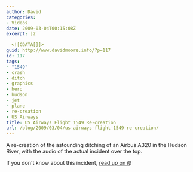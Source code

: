 ```yaml
---
author: David
categories:
- Videos
date: 2009-03-04T00:15:08Z
excerpt: |2

  <![CDATA[]]>
guid: http://www.davidmoore.info/?p=117
id: 117
tags:
- "1549"
- crash
- ditch
- graphics
- hero
- hudson
- jet
- plane
- re-creation
- US Airways
title: US Airways Flight 1549 Re-creation
url: /blog/2009/03/04/us-airways-flight-1549-re-creation/
---
```


<p>A re-creation of the astounding ditching of an Airbus A320 in the Hudson River, with the audio of the actual incident over the top.</p> <p>If you don't know about this incident, <a title="Wikipedia: US Airways Flight 1549" href="http://en.wikipedia.org/wiki/US\_Airways\_Flight\_1549" target="\_blank">read up on it</a>!</p>